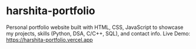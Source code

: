 # harshita-portfolio
Personal portfolio website built with HTML, CSS, JavaScript to showcase my projects, skills (Python, DSA, C/C++, SQL), and contact info. Live Demo: https://harshita-portfolio.vercel.app
